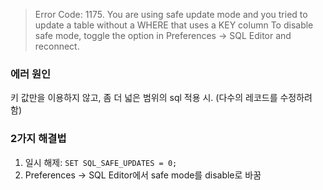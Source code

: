 > Error Code: 1175. You are using safe update mode and you tried to update a table without a WHERE that uses a KEY column
> To disable safe mode, toggle the option in Preferences -> SQL Editor and reconnect.

### 에러 원인

키 값만을 이용하지 않고, 좀 더 넓은 범위의 sql 적용 시. (다수의 레코드를 수정하려 함)

### 2가지 해결법

1. 일시 해제: `SET SQL_SAFE_UPDATES = 0;`
2. Preferences -> SQL Editor에서 safe mode를 disable로 바꿈
